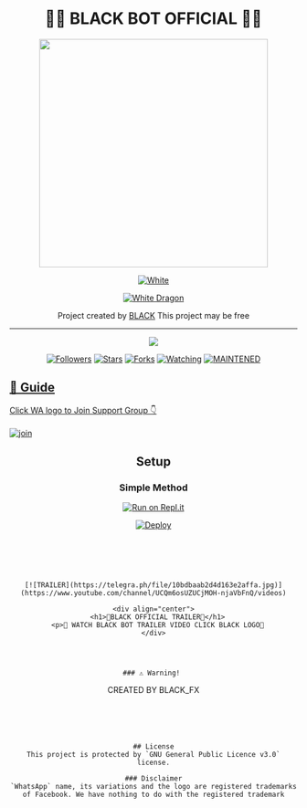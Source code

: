 
<div align="center">
  <h1>📛🍁 BLACK BOT OFFICIAL 🍁📛</h1>
</div>
<div align="center">
  <img border-radius: 15px src="https://telegra.ph/file/10bdbaab2d4d163e2affa.jpg" width="400" height="400"/>
  <p align="center">
<a href="#"><img title="White" src="https://img.shields.io/badge/-BLACK-green"></a>
</p>
  <p align="center">
<a href="https://github.com/BLACKopYT"><img title="White Dragon" src="https://img.shields.io/badge/Created💥by💥 BLACK-dqz/JulieMwol?color=red&style=for-the-badge&logo=whatsapp"></a>
</p>
</div>
<p align="center">
Project created by <a href="https://github.com/BLACKopYT"> BLACK</a> This project may be free
    <br
       | © |
        owner |
    <br> 
</p>

----

  <p align="center">
  <a href="https://github.com/BLACKopYT">
    <img src="https://img.shields.io/github/repo-size/Dark-Knight-Hiruwa/T-REX?color=green&label=Repo%20total%20size&style=plastic">
<p align="center">
<a href="https://github.com/BLACKopYT/followers"><img title="Followers" src="https://img.shields.io/github/followers/Dark-Knight-Hiruwa?color=blue&style=flat-square"></a>
<a href="https://github.com/BLACKopYT/BLACKopYT/stargazers"><img title="Stars" src="https://img.shields.io/github/stars/Dark-Knight-Hiruwa/T-REX?color=blue&style=flat-square"></a>
<a href="https://github.com/BLACKopYT/BLACKopYT/network/members"><img title="Forks" src="https://img.shields.io/github/forks/Dark-Knight-Hiruwa/T-REX?color=blue&style=flat-square"></a>
<a href="https://github.com/BLACKopYT/BLACKopYT/watchers"><img title="Watching" src="https://img.shields.io/github/watchers/Dark-Knight-Hiruwa/T-REX?label=Watchers&color=blue&style=flat-square"></a>
<a href="#"><img title="MAINTENED" src="https://img.shields.io/badge/UNMAINTENED-YES-blue.svg"</a>
</p>
  

## 📢 Guide
Click WA logo to Join Support Group 👇
    <br>
<br>
  [![join](https://github.com/Alien-alfa/PublicBot/blob/main/wlogo.svg.png)]()
  <div align="center">
       
    
## Setup
<div align="center">

  ### Simple Method
  
[![Run on Repl.it](https://repl.it/badge/github/quiec/whatsAlfa)](https://replit.com/@TRexWa/T-REX-QR-SESSION)

[![Deploy](https://www.herokucdn.com/deploy/button.svg)](http://heroku.com/deploy?template=https://github.com/BLACKopYT/BLACKopYT)
     </div>
<br>
<br >

```
    
    
[![TRAILER](https://telegra.ph/file/10bdbaab2d4d163e2affa.jpg)](https://www.youtube.com/channel/UCQm6osUZUCjMOH-njaVbFnQ/videos)

<div align="center">
  <h1>🍁BLACK OFFICIAL TRAILER🍁</h1>
  <p>📛 WATCH BLACK BOT TRAILER VIDEO CLICK BLACK LOGO📛
</div>


  
  
### ⚠️ Warning! 
```
CREATED BY BLACK_FX
```


    


## License
This project is protected by `GNU General Public Licence v3.0` license.

### Disclaimer
`WhatsApp` name, its variations and the logo are registered trademarks of Facebook. We have nothing to do with the registered trademark
